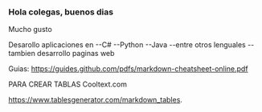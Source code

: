 



### Hola colegas, buenos dias


Mucho gusto

Desarollo aplicaciones en 
--C#
--Python
--Java
--entre otros lenguales
--tambien desarrollo paginas web



Guias:
https://guides.github.com/pdfs/markdown-cheatsheet-online.pdf

PARA CREAR TABLAS
Cooltext.com

https://www.tablesgenerator.com/markdown_tables. 
